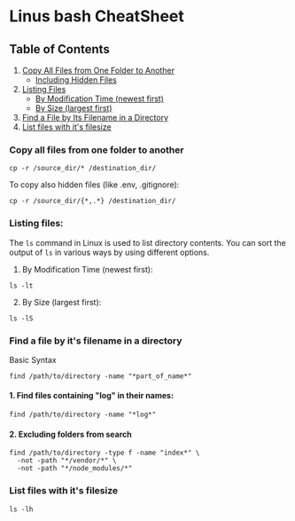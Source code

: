# Linus bash CheatSheet

## Table of Contents
1. [Copy All Files from One Folder to Another](#copy-all-files-from-one-folder-to-another)
    - [Including Hidden Files](#including-hidden-files)
2. [Listing Files](#listing-files)
    - [By Modification Time (newest first)](#by-modification-time-newest-first)
    - [By Size (largest first)](#by-size-largest-first)
3. [Find a File by Its Filename in a Directory](#find-a-file-by-its-filename-in-a-directory)
4. [List files with it's filesize](#list-files-with-its-filesize)
### Copy all files from one folder to another 

```
cp -r /source_dir/* /destination_dir/
```

To copy also hidden files (like .env, .gitignore):

```
cp -r /source_dir/{*,.*} /destination_dir/
```

### Listing files:

The `ls` command in Linux is used to list directory contents. You can sort the output of `ls` in various ways by using different options.

1. By Modification Time (newest first):
```
ls -lt
```

2. By Size (largest first):
```
ls -lS
```

### Find a file by it's filename in a directory
Basic Syntax
```
find /path/to/directory -name "*part_of_name*"
```
#### 1. Find files containing "log" in their names:
```
find /path/to/directory -name "*log*"
```
#### 2. Excluding folders from search
```
find /path/to/directory -type f -name "index*" \
  -not -path "*/vendor/*" \
  -not -path "*/node_modules/*"
```
### List files with it's filesize

```
ls -lh
```
